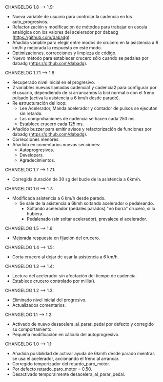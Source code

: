 CHANGELOG 1.8 --> 1.9:
- Nueva variable de usuario para controlar la cadencia en los auto_progresivos.
- Refactorización y modificación de métodos para trabajar en escala analógica con los valores del acelerador por dabadg (https://github.com/dabadg).
- Añadida variable para elegir entre modos de crucero en la asistencia a 6 km/h y mejorada la respuesta en este modo.
- Optimizaciones, correcciones y limpieza de código.
- Nuevo método para establecer crucero sólo cuando se pedalea por dabadg (https://github.com/dabadg).

CHANGELOG 1.7.1 --> 1.8:
- Recuperado nivel inicial en el progresivo.
- 2 variables nuevas llamadas cadencia1 y cadencia2 para configurar por el usuario, dependiendo de si arrancamos la bici normal o con el freno pulsado (activa la asistencia a 6 km/h desde parado).
- Re estructuración del loop:
  - Lee Acelerador, Manda acelerador y contador de pulsos se ejecutan sin retardo.
  - Las comprobaciones de cadencia se hacen cada 250 ms.
  - Establece crucero cada 125 ms.
- Añadido buzzer para emitir avisos y refactorización de funciones por dabadg (https://github.com/dabadg).
- Correcciones menores.
- Añadido en comentarios nuevas secciones:
  - Autoprogresivos.
  - Developers.
  - Agradecimientos.

CHANGELOG 1.7 --> 1.7.1:
- Corregida duración de 30 sg del bucle de la asistencia a 6km/h.

CHANGELOG 1.6 --> 1.7:
- Modificada asistencia a 6 km/h desde parado.
  - Se sale de la asistencia a 6kmh soltando acelerador o pedaleando.
    - Soltando acelerador (pedales parados) "no borra" crucero, si lo hubiera.
    - Pedalenado (sin soltar acelerador), prevalece el acelerador. 

CHANGELOG 1.5 --> 1.6:
- Mejorada respuesta en fijación del crucero.

CHANGELOG 1.4 --> 1.5:
- Corta crucero al dejar de usar la asistencia a 6 km/h.

CHANGELOG 1.3 --> 1.4:
- Lectura del acelerador sin afectación del tiempo de cadencia.
- Establece crucero controlado por millis().

CHANGELOG 1.2 --> 1.3:
- Eliminado nivel inicial del progresivo.
- Actualizados comentarios.

CHANGELOG 1.1 --> 1.2:
- Activado de nuevo desacelera_al_parar_pedal por defecto y corregido su comportamiento.
- Pequeña modificación en cálculo del autoprogresivo.

CHANGELOG 1.0 --> 1.1:
- Añadida posibilidad de activar ayuda de 6km/h desde parado mientras se usa el acelerador, accionando el freno al arrancar.
- Corregido temporizador del retardo_paro_motor.
- Por defecto retardo_paro_motor = 0.50.
- Desactivado temporalmente desacelera_al_parar_pedal.
